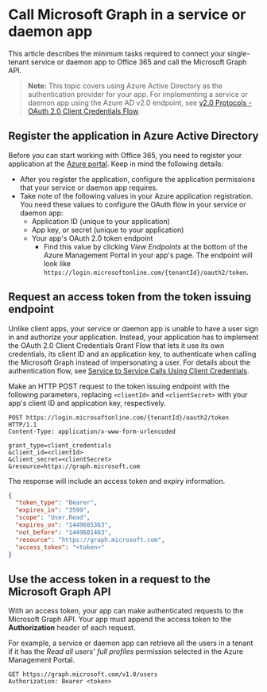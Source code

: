 ﻿# Call Microsoft Graph in a service or daemon app

This article describes the minimum tasks required to connect your single-tenant service or daemon app to Office 365 and call the Microsoft Graph API.

> **Note:** This topic covers using Azure Active Directory as the authentication provider for your app. For implementing a service or daemon app using the Azure AD v2.0 endpoint, see <a href="https://azure.microsoft.com/en-us/documentation/articles/active-directory-v2-protocols-oauth-client-creds/" target="_newtab">v2.0 Protocols - OAuth 2.0 Client Credentials Flow</a>.

## Register the application in Azure Active Directory

Before you can start working with Office 365, you need to register your application at the [Azure portal](https://portal.azure.com). Keep in mind the following details:

- After you register the application, configure the application permissions that your service or daemon app requires.
- Take note of the following values in your Azure application registration. You need these values to configure the OAuth flow in your service or daemon app:
	* Application ID (unique to your application)
	* App key, or secret (unique to your application)
	* Your app's OAuth 2.0 token endpoint
	  * Find this value by clicking *View Endpoints* at the bottom of the Azure Management Portal in your app's page. The endpoint will look like `https://login.microsoftonline.com/{tenantId}/oauth2/token`.

## Request an access token from the token issuing endpoint

Unlike client apps, your service or daemon app is unable to have a user sign in and authorize your application. Instead, your application has to implement the OAuth 2.0 Client Credentials Grant Flow that lets it use its own credentials, its client ID and an application key, to authenticate when calling the Microsoft Graph instead of impersonating a user. For details about the authentication flow, see [Service to Service Calls Using Client Credentials](https://docs.microsoft.com/en-us/azure/active-directory/develop/active-directory-protocols-oauth-service-to-service).

Make an HTTP POST request to the token issuing endpoint with the following parameters, replacing `<clientId>` and `<clientSecret>` with your app's client ID and application key, respectively.

```http
POST https://login.microsoftonline.com/{tenantId}/oauth2/token HTTP/1.1
Content-Type: application/x-www-form-urlencoded

grant_type=client_credentials
&client_id=<clientId>
&client_secret=<clientSecret>
&resource=https://graph.microsoft.com
```

The response will include an access token and expiry information.

```json
{ 
  "token_type": "Bearer",
  "expires_in": "3599",
  "scope": "User.Read",
  "expires_on": "1449685363",
  "not_before": "1449681463",
  "resource": "https://graph.microsoft.com",
  "access_token": "<token>"
}
```

## Use the access token in a request to the Microsoft Graph API

With an access token, your app can make authenticated requests to the Microsoft Graph API. Your app must append the access token to the **Authorization** header of each request.

For example, a service or daemon app can retrieve all the users in a tenant if it has the *Read all users' full profiles* permission selected in the Azure Management Portal. 

```http
GET https://graph.microsoft.com/v1.0/users
Authorization: Bearer <token>
```
